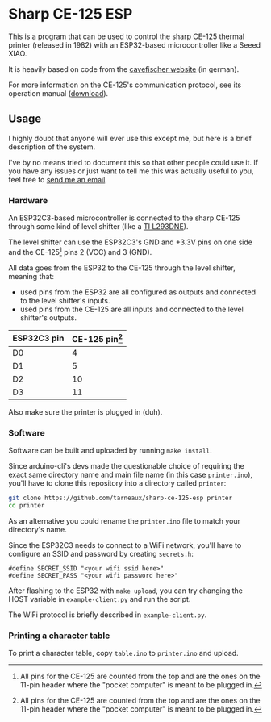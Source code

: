 # Sharp CE-125 ESP

This is a program that can be used to control the sharp CE-125 thermal printer
(released in 1982) with an ESP32-based microcontroller like a Seeed XIAO.

It is heavily based on code from the
[cavefischer website](http://www.cavefischer.at/spc/html/CE-125_Print-to.html)
(in german).

For more information on the CE-125's communication protocol, see its operation
manual ([download](https://www.usersmanualguide.com/sharp/calculator/ce-125)).

## Usage

I highly doubt that anyone will ever use this except me, but here is a brief
description of the system.

I've by no means tried to document this so that other people could use it. If 
you have any issues or just want to tell me this was actually useful to you,
feel free to [send me an email](https://tarneo.fr/).

### Hardware

An ESP32C3-based microcontroller is connected to the sharp CE-125 through some
kind of level shifter (like a
[TI L293DNE](https://www.ti.com/product/L293D/part-details/L293DNE)).

The level shifter can use the ESP32C3's GND and +3.3V pins on one side and the
CE-125[^1] pins 2 (VCC) and 3 (GND).

All data goes from the ESP32 to the CE-125 through the level shifter, meaning
that:
- used pins from the ESP32 are all configured as outputs and connected to the
  level shifter's inputs.
- used pins from the CE-125 are all inputs and connected to the level shifter's
  outputs.


| ESP32C3 pin | CE-125 pin[^1] |
|-------------|----------------|
| D0          | 4              |
| D1          | 5              |
| D2          | 10             |
| D3          | 11             |

Also make sure the printer is plugged in (duh).

### Software

Software can be built and uploaded by running `make install`.

Since arduino-cli's devs made the questionable choice of requiring the exact
same directory name and main file name (in this case `printer.ino`), you'll have
to clone this repository into a directory called `printer`:
```sh
git clone https://github.com/tarneaux/sharp-ce-125-esp printer
cd printer
```
As an alternative you could rename the `printer.ino` file to match your
directory's name.

Since the ESP32C3 needs to connect to a WiFi network, you'll have to configure
an SSID and password by creating `secrets.h`:
```
#define SECRET_SSID "<your wifi ssid here>"
#define SECRET_PASS "<your wifi password here>"
```

After flashing to the ESP32 with `make upload`, you can try changing the HOST
variable in `example-client.py` and run the script.

The WiFi protocol is briefly described in `example-client.py`.

### Printing a character table

To print a character table, copy `table.ino` to `printer.ino` and upload.

[^1]: All pins for the CE-125 are counted from the top and are the ones on the
    11-pin header where the "pocket computer" is meant to be plugged in.
